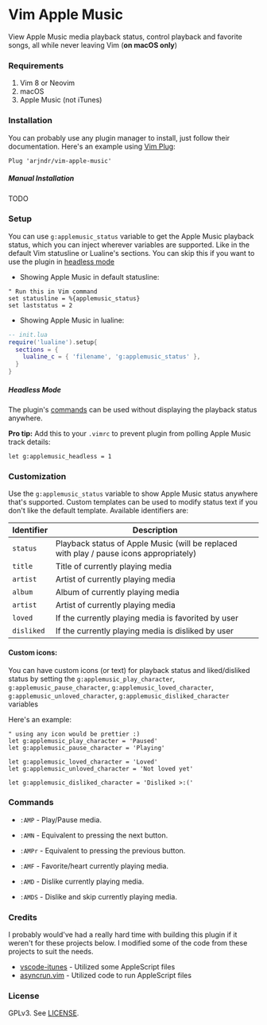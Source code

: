 # Vim Apple Music

View Apple Music media playback status, control playback and favorite songs, all while never leaving Vim (**on macOS only**)

### Requirements

1. Vim 8 or Neovim
2. macOS
3. Apple Music (not iTunes)

### Installation

You can probably use any plugin manager to install, just follow their documentation. Here's an example using [Vim Plug](https://github.com/junegunn/vim-plug):

```vim
Plug 'arjndr/vim-apple-music'
```

##### Manual Installation
TODO

### Setup

You can use `g:applemusic_status` variable to get the Apple Music playback status, which you can inject wherever variables are supported. Like in the default Vim statusline or Lualine's sections. You can skip this if you want to use the plugin in [headless mode](#headless-mode)

- Showing Apple Music in default statusline:

```vim
" Run this in Vim command
set statusline = %{applemusic_status}
set laststatus = 2
```

- Showing Apple Music in lualine:

```lua
-- init.lua
require('lualine').setup{
  sections = {
    lualine_c = { 'filename', 'g:applemusic_status' },
  }
}
```

##### Headless Mode

The plugin's [commands](#commands) can be used without displaying the playback status anywhere.

**Pro tip:** Add this to your `.vimrc` to prevent plugin from polling Apple Music track details:

```vim
let g:applemusic_headless = 1
```

### Customization

Use the `g:applemusic_status` variable to show Apple Music status anywhere that's supported. Custom templates can be used to modify status text if you don't like the default template. Available identifiers are:

| **Identifier**           | **Description**     |
|--------------------------|---------------------|
| `status`                 | Playback status of Apple Music (will be replaced with play / pause icons appropriately) |
| `title`                  | Title of currently playing media                                                        |
| `artist`                 | Artist of currently playing media                                                       |
| `album`                  | Album of currently playing media                                                        |
| `artist`                 | Artist of currently playing media                                                       |
| `loved`                  | If the currently playing media is favorited by user                                     |
| `disliked`               | If the currently playing media is disliked by user                                      |

#### Custom icons:

You can have custom icons (or text) for playback status and liked/disliked status by setting the `g:applemusic_play_character`, `g:applemusic_pause_character`, `g:applemusic_loved_character`, `g:applemusic_unloved_character`, `g:applemusic_disliked_character` variables

Here's an example:

```vim
" using any icon would be prettier :)
let g:applemusic_play_character = 'Paused'
let g:applemusic_pause_character = 'Playing'

let g:applemusic_loved_character = 'Loved'
let g:applemusic_unloved_character = 'Not loved yet'

let g:applemusic_disliked_character = 'Disliked >:('
```

### Commands

- `:AMP` - Play/Pause media.

- `:AMN` - Equivalent to pressing the next button.

- `:AMPr` - Equivalent to pressing the previous button.

- `:AMF` - Favorite/heart currently playing media.

- `:AMD` - Dislike currently playing media.

- `:AMDS` - Dislike and skip currently playing media.

### Credits

I probably would've had a really hard time with building this plugin if it weren't for these projects below. I modified some of the code from these projects to suit the needs.

- [vscode-itunes](https://github.com/PsykoSoldi3r/vscode-itunes) - Utilized some AppleScript files
- [asyncrun.vim](https://github.com/skywind3000/asyncrun.vim) - Utilized code to run AppleScript files

### License
GPLv3. See [LICENSE](LICENSE).
